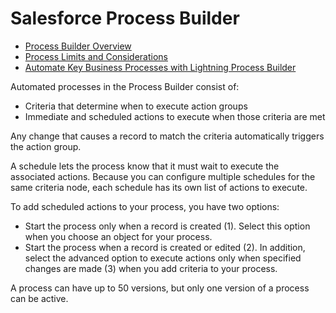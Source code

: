 # Salesforce Process Builder

 * [Process Builder Overview](https://help.salesforce.com/articleView?id=process_overview.htm&language=en_US&type=0)
 * [Process Limits and Considerations](https://help.salesforce.com/articleView?id=process_considerations.htm&language=en_US&type=0)
 * [Automate Key Business Processes with Lightning Process Builder](http://pages.mail.salesforce.com/achievemore/automateprocesses/?utm_source=trailhead&utm_medium=resources&utm_campaign=072016)

Automated processes in the Process Builder consist of:
 * Criteria that determine when to execute action groups
 * Immediate and scheduled actions to execute when those criteria are met

Any change that causes a record to match the criteria automatically triggers the action group.

A schedule lets the process know that it must wait to execute the associated actions. Because you can configure multiple schedules for the same criteria node, each schedule has its own list of actions to execute.

To add scheduled actions to your process, you have two options:
 * Start the process only when a record is created (1). Select this option when you choose an object for your process.
 * Start the process when a record is created or edited (2). In addition, select the advanced option to execute actions only when specified changes are made (3) when you add criteria to your process.
 
A process can have up to 50 versions, but only one version of a process can be active.
